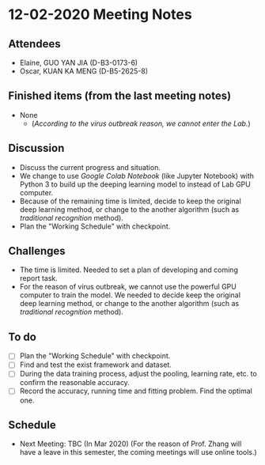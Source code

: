 # 12-02-2020 Meeting Notes

## Attendees
- Elaine, GUO YAN JIA (D-B3-0173-6)
- Oscar, KUAN KA MENG (D-B5-2625-8)

## Finished items (from the last meeting notes)
- None
  - (*According to the virus outbreak reason, we cannot enter the Lab.*)

## Discussion
- Discuss the current progress and situation.
- We change to use *Google Colab Notebook* (like Jupyter Notebook) with Python 3 to build up the deeping learning model to instead of Lab GPU computer.
- Because of the remaining time is limited, decide to keep the original deep learning method, or change to the another algorithm (such as *traditional recognition* method).
- Plan the "Working Schedule" with checkpoint.

## Challenges
- The time is limited. Needed to set a plan of developing and coming report task.
- For the reason of virus outbreak, we cannot use the powerful GPU computer to train the model. We needed to decide keep the original deep learning method, or change to the another algorithm (such as *traditional recognition* method).

## To do
- [ ] Plan the "Working Schedule" with checkpoint.
- [ ] Find and test the exist framework and dataset.
- [ ] During the data training process, adjust the pooling, learning rate, etc. to confirm the reasonable accuracy.
- [ ] Record the accuracy, running time and fitting problem. Find the optimal one.

## Schedule
- Next Meeting: TBC (In Mar 2020)
  (For the reason of Prof. Zhang will have a leave in this semester, the coming meetings will use online tools.)
